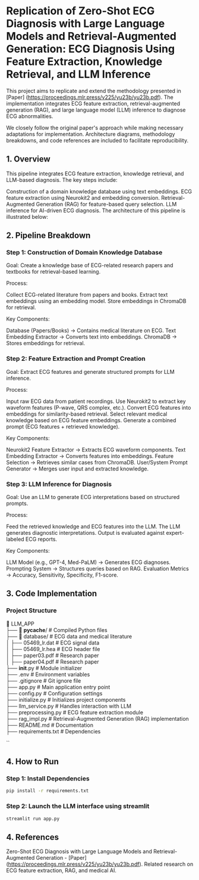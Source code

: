 # Replication of Zero-Shot ECG Diagnosis with Large Language Models and Retrieval-Augmented Generation: ECG Diagnosis Using Feature Extraction, Knowledge Retrieval, and LLM Inference

This project aims to replicate and extend the methodology presented in [Paper] (https://proceedings.mlr.press/v225/yu23b/yu23b.pdf).
The implementation integrates ECG feature extraction, retrieval-augmented generation (RAG), and large language model (LLM) inference to diagnose ECG abnormalities.

We closely follow the original paper's approach while making necessary adaptations for implementation. Architecture diagrams, methodology breakdowns, and code references are included to facilitate reproducibility.

## 1. Overview
This pipeline integrates ECG feature extraction, knowledge retrieval, and LLM-based diagnosis. The key steps include:

Construction of a domain knowledge database using text embeddings.
ECG feature extraction using Neurokit2 and embedding conversion.
Retrieval-Augmented Generation (RAG) for feature-based query selection.
LLM inference for AI-driven ECG diagnosis.
The architecture of this pipeline is illustrated below:



## 2. Pipeline Breakdown

### Step 1: Construction of Domain Knowledge Database
 Goal: Create a knowledge base of ECG-related research papers and textbooks for retrieval-based learning.

Process:

Collect ECG-related literature from papers and books.
Extract text embeddings using an embedding model.
Store embeddings in ChromaDB for retrieval.

Key Components:

Database (Papers/Books) → Contains medical literature on ECG.
Text Embedding Extractor → Converts text into embeddings.
ChromaDB → Stores embeddings for retrieval.

### Step 2: Feature Extraction and Prompt Creation
  Goal: Extract ECG features and generate structured prompts for LLM inference.

  Process:

Input raw ECG data from patient recordings.
Use Neurokit2 to extract key waveform features (P-wave, QRS complex, etc.).
Convert ECG features into embeddings for similarity-based retrieval.
Select relevant medical knowledge based on ECG feature embeddings.
Generate a combined prompt (ECG features + retrieved knowledge).

Key Components:

Neurokit2 Feature Extractor → Extracts ECG waveform components.
Text Embedding Extractor → Converts features into embeddings.
Feature Selection → Retrieves similar cases from ChromaDB.
User/System Prompt Generator → Merges user input and extracted knowledge.


### Step 3: LLM Inference for Diagnosis
  Goal: Use an LLM to generate ECG interpretations based on structured prompts.

  Process:

Feed the retrieved knowledge and ECG features into the LLM.
The LLM generates diagnostic interpretations.
Output is evaluated against expert-labeled ECG reports.
  
  Key Components:

LLM Model (e.g., GPT-4, Med-PaLM) → Generates ECG diagnoses.
Prompting System → Structures queries based on RAG.
Evaluation Metrics → Accuracy, Sensitivity, Specificity, F1-score.

## 3. Code Implementation

### Project Structure


📂 LLM_APP  
 ├── 📂 __pycache__/              # Compiled Python files  
 ├── 📂 database/                 # ECG data and medical literature  
 │   ├── 05469_lr.dat             # ECG signal data  
 │   ├── 05469_lr.hea             # ECG header file  
 │   ├── paper03.pdf              # Research paper  
 │   ├── paper04.pdf              # Research paper  
 ├── __init__.py                  # Module initializer  
 ├── .env                         # Environment variables  
 ├── .gitignore                   # Git ignore file  
 ├── app.py                        # Main application entry point  
 ├── config.py                     # Configuration settings  
 ├── initialize.py                 # Initializes project components  
 ├── llm_service.py                # Handles interaction with LLM  
 ├── preprocessing.py               # ECG feature extraction module  
 ├── rag_impl.py                    # Retrieval-Augmented Generation (RAG) implementation  
 ├── README.md                      # Documentation  
 ├── requirements.txt               # Dependencies  

``

## 4. How to Run
### Step 1: Install Dependencies

```bash  
pip install -r requirements.txt
```


### Step 2: Launch the LLM interface using streamlit 

```python
streamlit run app.py 
```



## 4. References
Zero-Shot ECG Diagnosis with Large Language Models and
Retrieval-Augmented Generation - [Paper] (https://proceedings.mlr.press/v225/yu23b/yu23b.pdf).
Related research on ECG feature extraction, RAG, and medical AI.
